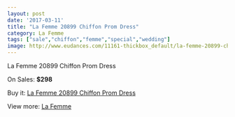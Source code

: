```yaml
---
layout: post
date: '2017-03-11'
title: "La Femme 20899 Chiffon Prom Dress"
category: La Femme
tags: ["sale","chiffon","femme","special","wedding"]
image: http://www.eudances.com/11161-thickbox_default/la-femme-20899-chiffon-prom-dress.jpg
---
```

La Femme 20899 Chiffon Prom Dress

On Sales: **$298**
<a href="https://www.eudances.com/en/la-femme/3559-la-femme-20899-chiffon-prom-dress.html"><amp-img layout="responsive" width="600" height="600" src="//www.eudances.com/11161-thickbox_default/la-femme-20899-chiffon-prom-dress.jpg" alt="La Femme 20899 Chiffon Prom Dress 0" /></a>
<a href="https://www.eudances.com/en/la-femme/3559-la-femme-20899-chiffon-prom-dress.html"><amp-img layout="responsive" width="600" height="600" src="//www.eudances.com/11163-thickbox_default/la-femme-20899-chiffon-prom-dress.jpg" alt="La Femme 20899 Chiffon Prom Dress 1" /></a>
<a href="https://www.eudances.com/en/la-femme/3559-la-femme-20899-chiffon-prom-dress.html"><amp-img layout="responsive" width="600" height="600" src="//www.eudances.com/11162-thickbox_default/la-femme-20899-chiffon-prom-dress.jpg" alt="La Femme 20899 Chiffon Prom Dress 2" /></a>

Buy it: [La Femme 20899 Chiffon Prom Dress](https://www.eudances.com/en/la-femme/3559-la-femme-20899-chiffon-prom-dress.html "La Femme 20899 Chiffon Prom Dress")

View more: [La Femme](https://www.eudances.com/en/72-La-Femme "La Femme")